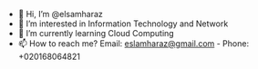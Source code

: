 - 👋 Hi, I’m @elsamharaz
- 👀 I’m interested in Information Technology and Network 
- 🌱 I’m currently learning Cloud Computing
- 📫 How to reach me? Email: eslamharaz@gmail.com - Phone: +020168064821

<!---
elsamharaz/elsamharaz is a ✨ special ✨ repository because its `README.md` (this file) appears on your GitHub profile.
You can click the Preview link to take a look at your changes.
--->
